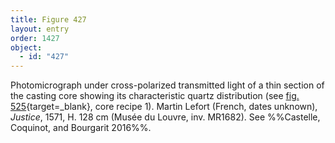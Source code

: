 ```yaml
---
title: Figure 427
layout: entry
order: 1427
object:
  - id: "427"
---
```


Photomicrograph under cross-polarized transmitted light of a thin section of the casting core showing its characteristic quartz distribution (see [fig. 525](/visual-atlas/#fig-525){target=_blank}, core recipe 1). Martin Lefort (French, dates unknown), *Justice*, 1571, H. 128 cm (Musée du Louvre, inv. MR1682). See %%Castelle, Coquinot, and Bourgarit 2016%%.
